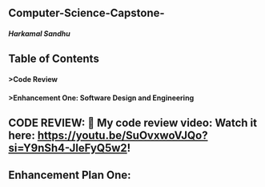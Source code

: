 ## Computer-Science-Capstone-
##### Harkamal Sandhu
## **Table of Contents**

#### >Code Review
#### >Enhancement One: Software Design and Engineering

## CODE REVIEW: 🎥 My code review video: Watch it here: https://youtu.be/SuOvxwoVJQo?si=Y9nSh4-JIeFyQ5w2!

## Enhancement Plan One: 
